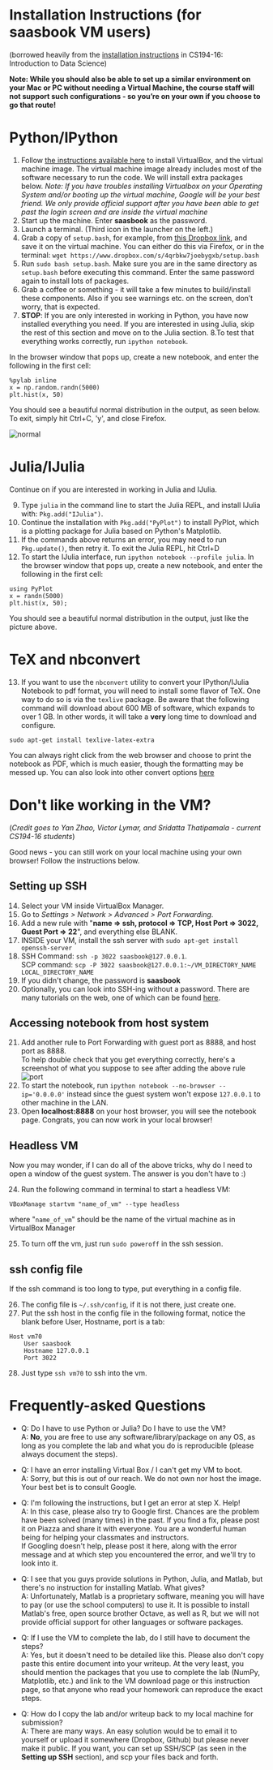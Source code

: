 # Installation Instructions (for saasbook VM users)
(borrowed heavily from the [installation instructions](http://amplab.github.io/datascience-sp14/setup.html) in CS194-16: Introduction to Data Science)

**Note: While you should also be able to set up a similar environment on your Mac or PC without needing a Virtual Machine, the course staff will not support such configurations - so you’re on your own if you choose to go that route!**

# Python/IPython

1. Follow [the instructions available here](http://beta.saasbook.info/bookware-vm-instructions) to install VirtualBox, and the virtual machine image. The virtual machine image already includes most of the software necessary to run the code. We will install extra packages below.
*Note: If you have troubles installing Virtualbox on your Operating System and/or booting up the virtual machine, Google will be your best friend. We only provide official support after you have been able to get past the login screen and are inside the virtual machine*
2. Start up the machine. Enter **saasbook** as the password.
3. Launch a terminal. (Third icon in the launcher on the left.)
4. Grab a copy of `setup.bash`, for example, from [this Dropbox link](https://www.dropbox.com/s/4qrbkw7joebygxb/setup.bash), and save it on the virtual machine. You can either do this via Firefox, or in the terminal: `wget https://www.dropbox.com/s/4qrbkw7joebygxb/setup.bash`
5. Run `sudo bash setup.bash`. Make sure you are in the same directory as `setup.bash` before executing this command. Enter the same password again to install lots of packages.
6. Grab a coffee or something - it will take a few minutes to build/install these components. Also if you see warnings etc. on the screen, don’t worry, that is expected.
7. **STOP**: If you are only interested in working in Python, you have now installed everything you need. If you are interested in using Julia, skip the rest of this section and move on to the Julia section. 
8.To test that everything works correctly, run `ipython notebook`. 

In the browser window that pops up, create a new notebook, and enter the following in the first cell:

```
%pylab inline   
x = np.random.randn(5000)   
plt.hist(x, 50)
```

You should see a beautiful normal distribution in the output, as seen below. To exit, simply hit Ctrl+C, 'y', and close Firefox.

![normal](normal.png)

# Julia/IJulia

Continue on if you are interested in working in Julia and IJulia.

9. Type `julia` in the command line to start the Julia REPL, and install IJulia with: `Pkg.add("IJulia")`.
10. Continue the installation with `Pkg.add("PyPlot")` to install PyPlot, which is a plotting package for Julia based on Python's Matplotlib.
11. If the commands above returns an error, you may need to run `Pkg.update()`, then retry it. To exit the Julia REPL, hit Ctrl+D
12. To start the IJulia interface, run `ipython notebook --profile julia`. In the browser window that pops up, create a new notebook, and enter the following in the first cell:

```
using PyPlot    
x = randn(5000)    
plt.hist(x, 50);
``` 

You should see a beautiful normal distribution in the output, just like the picture above.

# TeX and nbconvert

13. If you want to use the `nbconvert` utility to convert your IPython/IJulia Notebook to pdf format, you will need to install some flavor of TeX. One way to do so is via the `texlive` package. Be aware that the following command will download about 600 MB of software, which expands to over 1 GB. In other words, it will take a **very** long time to download and configure.

```
sudo apt-get install texlive-latex-extra
```

You can always right click from the web browser and choose to print the notebook as PDF, which is much easier, though the formatting may be messed up. You can also look into other convert options [here](http://ipython.org/ipython-doc/rel-1.0.0/interactive/nbconvert.html)

# Don't like working in the VM?
(*Credit goes to Yan Zhao, Victor Lymar, and Sridatta Thatipamala - current CS194-16 students*)

Good news - you can still work on your local machine using your own browser! Follow the instructions below.

## Setting up SSH

14. Select your VM inside VirtualBox Manager.
15. Go to *Settings > Network > Advanced > Port Forwarding*.
16. Add a new rule with "**name => ssh, protocol => TCP, Host Port => 3022, Guest Port => 22**", and everything else BLANK.
17. INSIDE your VM, install the ssh server with `sudo apt-get install openssh-server`
18. SSH Command: `ssh -p 3022 saasbook@127.0.0.1`.   
SCP command: `scp -P 3022 saasbook@127.0.0.1:~/VM_DIRECTORY_NAME LOCAL_DIRECTORY_NAME`
19. If you didn't change, the password is **saasbook**
20. Optionally, you can look into SSH-ing without a password. There are many tutorials on the web, one of which can be found [here](http://www.linuxproblem.org/art_9.html).

## Accessing notebook from host system

21. Add another rule to Port Forwarding with guest port as 8888, and host port as 8888.   
To help double check that you get everything correctly, here's a screenshot of what you suppose to see after adding the above rule
![port](port.png)
22. To start the notebook, run `ipython notebook --no-browser --ip='0.0.0.0'` instead since the guest system won't expose `127.0.0.1` to other machine in the LAN.
23. Open **localhost:8888** on your host browser, you will see the notebook page. Congrats, you can now work in your local browser!

## Headless VM

Now you may wonder, if I can do all of the above tricks, why do I need to open a window of the guest system. The answer is you don't have to :)

24. Run the following command in terminal to start a headless VM: 

`VBoxManage startvm "name_of_vm" --type headless`

where "`name_of_vm`" should be the name of the virtual machine as in VirtualBox Manager

25. To turn off the vm, just run `sudo poweroff` in the ssh session.

## ssh config file

If the ssh command is too long to type, put everything in a config file.

26. The config file is `~/.ssh/config`, if it is not there, just create one.
27. Put the ssh host in the config file in the following format, notice the blank before User, Hostname, port is a tab:

```
Host vm70    
    User saasbook    
    Hostname 127.0.0.1    
    Port 3022
```

28. Just type `ssh vm70` to ssh into the vm.

# Frequently-asked Questions

* Q: Do I have to use Python or Julia? Do I have to use the VM?   
A: **No**, you are free to use any software/library/package on any OS, as long as you complete the lab and what you do is reproducible (please always document the steps).

* Q: I have an error installing Virtual Box / I can't get my VM to boot.   
A: Sorry, but this is out of our reach. We do not own nor host the image. Your best bet is to consult Google.

* Q: I'm following the instructions, but I get an error at step X. Help!    
A: In this case, please also try to Google first. Chances are the problem have been solved (many times) in the past. If you find a fix, please post it on Piazza and share it with everyone. You are a wonderful human being for helping your classmates and instructors.   
If Googling doesn't help, please post it here, along with the error message and at which step you encountered the error, and we'll try to look into it.

* Q: I see that you guys provide solutions in Python, Julia, and Matlab, but there's no instruction for installing Matlab. What gives?   
A: Unfortunately, Matlab is a proprietary software, meaning you will have to pay (or use the school computers) to use it. It is possible to install Matlab's free, open source brother Octave, as well as R, but we will not provide official support for other languages or software packages.

* Q: If I use the VM to complete the lab, do I still have to document the steps?   
A: Yes, but it doesn't need to be detailed like this. Please also don't copy paste this entire document into your writeup. At the very least, you should mention the packages that you use to complete the lab (NumPy, Matplotlib, etc.) and link to the VM download page or this instruction page, so that anyone who read your homework can reproduce the exact steps.

* Q: How do I copy the lab and/or writeup back to my local machine for submission?    
A: There are many ways. An easy solution would be to email it to yourself or upload it somewhere (Dropbox, Github) but please never make it public. If you want, you can set up SSH/SCP (as seen in the **Setting up SSH** section), and scp your files back and forth.
